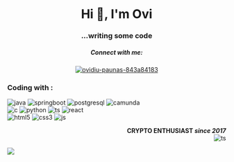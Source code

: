 <h1 align="center">Hi 👋, I'm Ovi</h1>
<h3 align="center">...writing some code</h3>

<h5 align="center">Connect with me:</h5>
<p align="center">
<a href="https://linkedin.com/in/ovidiu-paunas-843a84183" target="blank"><img align="center" src="https://img.shields.io/badge/Linkedin-%20black?style=for-the-badge&logo=linkedin" alt="ovidiu-paunas-843a84183"/></a>
</p>

<h3 align="left">Coding with : </h3>
        <p align="left"> 
                <img src="https://img.shields.io/badge/java-%20black?style=for-the-badge&logo=coffeescript" alt="java"/>
                <img src="https://img.shields.io/badge/springboot-%20black?style=for-the-badge&logo=spring" alt="springboot"/>
                <img src="https://img.shields.io/badge/postgresql-%20black?style=for-the-badge&logo=postgresql" alt="postgresql"/>
                <img src="https://img.shields.io/badge/camunda-%20black?style=for-the-badge&logo=camunda" alt="camunda"/>
                <br>
                <img src="https://img.shields.io/badge/c-%20black?style=for-the-badge&logo=c" alt="c"/>
                <img src="https://img.shields.io/badge/python-%20black?style=for-the-badge&logo=python" alt="python"/>
                <img src="https://img.shields.io/badge/TypeScript-%20black?style=for-the-badge&logo=typescript" alt="ts"/>
                <img src="https://img.shields.io/badge/React-%20black?style=for-the-badge&logo=react" alt="react"/>
                <br>
                <img src="https://img.shields.io/badge/HTML-%20black?style=for-the-badge&logo=html5" alt="html5"/>
                <img src="https://img.shields.io/badge/CSS3-%20black?style=for-the-badge&logo=css3" alt="css3"/>
                <img src="https://img.shields.io/badge/JavaScript-%20black?style=for-the-badge&logo=javascript" alt="js"/>
        </p>
<p align="right"><b>CRYPTO ENTHUSIAST <i>since 2017</i> </b> <br>
    <img src="https://badgen.net/https/napkin-examples.npkn.net/bitcoin-badge" alt="ts"/> 
</p>
<img src="https://komarev.com/ghpvc/?username=HYDR00GEN&style=flat-square"/>
